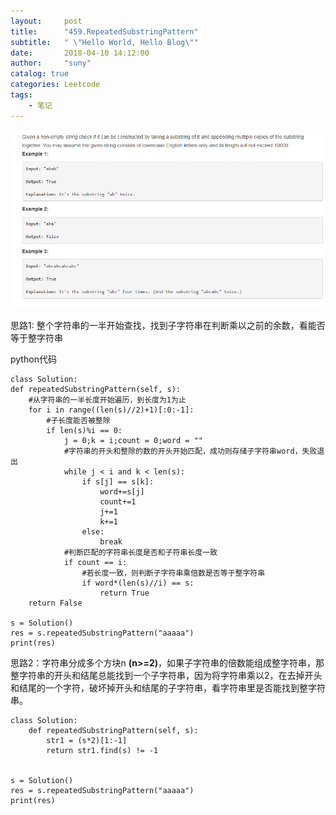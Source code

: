 ```yaml
---
layout:     post
title:      "459.RepeatedSubstringPattern"
subtitle:   " \"Hello World, Hello Blog\""
date:       2018-04-10 14:12:00
author:     "suny"
catalog: true
categories: Leetcode
tags:
    - 笔记
---
```

<img src="/img/RepeatedSubstringPattern.jpg"/>

思路1: 整个字符串的一半开始查找，找到子字符串在判断乘以之前的余数，看能否等于整字符串

python代码
	
	class Solution:
    def repeatedSubstringPattern(self, s):
		#从字符串的一半长度开始遍历，到长度为1为止
        for i in range((len(s)//2)+1)[:0:-1]:
			#子长度能否被整除
            if len(s)%i == 0:
                j = 0;k = i;count = 0;word = ""
				#字符串的开头和整除的数的开头开始匹配，成功则存储子字符串word，失败退出
                while j < i and k < len(s):
                    if s[j] == s[k]:
                        word+=s[j]
                        count+=1
                        j+=1
                        k+=1
                    else:
                        break
				#判断匹配的字符串长度是否和子符串长度一致
                if count == i:
					#若长度一致，则判断子字符串乘倍数是否等于整字符串
                    if word*(len(s)//i) == s:
                        return True
        return False
        
	s = Solution()
	res = s.repeatedSubstringPattern("aaaaa")
	print(res)  

思路2：字符串分成多个方块n **(n>=2)**，如果子字符串的倍数能组成整字符串，那整字符串的开头和结尾总能找到一个子字符串，因为将字符串乘以2，在去掉开头和结尾的一个字符，破坏掉开头和结尾的子字符串，看字符串里是否能找到整字符串。


	
	class Solution:
	    def repeatedSubstringPattern(self, s):
	        str1 = (s*2)[1:-1]
	        return str1.find(s) != -1
	        
	        
	s = Solution()
	res = s.repeatedSubstringPattern("aaaaa")
	print(res) 



	
	


